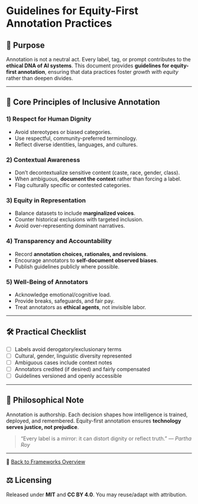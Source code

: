 # Guidelines for Equity-First Annotation Practices

## 📌 Purpose
Annotation is not a neutral act. Every label, tag, or prompt contributes to the **ethical DNA of AI systems**. This document provides **guidelines for equity-first annotation**, ensuring that data practices foster *growth with equity* rather than deepen divides.

---

## 🌱 Core Principles of Inclusive Annotation

### 1) Respect for Human Dignity
- Avoid stereotypes or biased categories.  
- Use respectful, community-preferred terminology.  
- Reflect diverse identities, languages, and cultures.

### 2) Contextual Awareness
- Don’t decontextualize sensitive content (caste, race, gender, class).  
- When ambiguous, **document the context** rather than forcing a label.  
- Flag culturally specific or contested categories.

### 3) Equity in Representation
- Balance datasets to include **marginalized voices**.  
- Counter historical exclusions with targeted inclusion.  
- Avoid over-representing dominant narratives.

### 4) Transparency and Accountability
- Record **annotation choices, rationales, and revisions**.  
- Encourage annotators to **self-document observed biases**.  
- Publish guidelines publicly where possible.

### 5) Well-Being of Annotators
- Acknowledge emotional/cognitive load.  
- Provide breaks, safeguards, and fair pay.  
- Treat annotators as **ethical agents**, not invisible labor.

---

## 🛠️ Practical Checklist
- [ ] Labels avoid derogatory/exclusionary terms  
- [ ] Cultural, gender, linguistic diversity represented  
- [ ] Ambiguous cases include context notes  
- [ ] Annotators credited (if desired) and fairly compensated  
- [ ] Guidelines versioned and openly accessible

---

## 🧭 Philosophical Note
Annotation is authorship. Each decision shapes how intelligence is trained, deployed, and remembered. Equity-first annotation ensures **technology serves justice, not prejudice**.

> “Every label is a mirror: it can distort dignity or reflect truth.” — *Partha Roy*

---

🔗 [Back to Frameworks Overview](frameworks_overview.md)

## ⚖️ Licensing
Released under **MIT** and **CC BY 4.0**. You may reuse/adapt with attribution.
